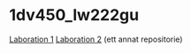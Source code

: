 # 1dv450_lw222gu
[Laboration 1](/apiKeyRegistration)
[Laboration 2](https://github.com/lw222gu/1dv450-lw222gu-API) (ett annat repositorie)
